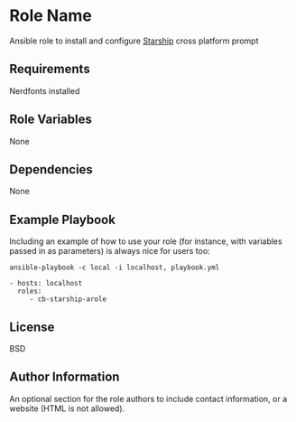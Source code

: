 Role Name
=========

Ansible role to install and configure [Starship](https://starship.rs/) cross platform prompt

Requirements
------------

Nerdfonts installed

Role Variables
--------------

None

Dependencies
------------

None

Example Playbook
----------------

Including an example of how to use your role (for instance, with variables passed in as parameters) is always nice for users too:

    ansible-playbook -c local -i localhost, playbook.yml

    - hosts: localhost
      roles:
         - cb-starship-arole

License
-------

BSD

Author Information
------------------

An optional section for the role authors to include contact information, or a website (HTML is not allowed).
